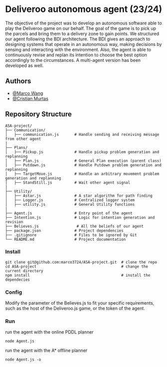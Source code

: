 # Deliveroo autonomous agent (23/24)

The objective of the project was to develop an autonomous software able to play the Deliveroo game on our behalf. The goal of the game is to pick up the parcels and bring them to a delivery zone to gain points. We structured our agent following the BDI architecture. The BDI gives an approach to designing systems that operate in an autonomous way, making decisions by sensing and interacting with the environment. Also, the agent is able to continuously revise and replan its intention to choose the best
option accordingly to the circumstances. A multi-agent version has been developed as well.

## Authors

- [@Marco Wang](https://github.com/marco3724)
- [@Cristian Murtas](https://github.com/SecondarySkyler)

## Repository Structure

```
ASA-project/
├── Communication/
│   ├── communication.js       # Handle sending and receiving message from other agent
|
├── Plans/
│   ├── Pickup.js              # Handle pickup problem generation and replanning
│   ├── Plan.js                # General Plan execution (parent class)
│   ├── Putdown.js             # Handle Putdown problem generation and replanning
│   ├── TargetMove.js          # Handle an arbitrary movement problem generation and replanning
│   ├── StandStill.js          # Wait other agent signal
|
├── Utility/
│   ├── Astar.js               # A star algorithm for path finding
│   ├── Logger.js              # Centralized logger system
│   ├── utility.js             # General Utility functions
|
├── Agent.js                   # Entry point of the agent
├── Intention.js               # Logic for intention generation and revision
├── Believes.js                 # All the beliefs of our agent
├── package.json               # Project dependencies
├── .gitignore                 # Files to be ignored by Git
└── README.md                  # Project documentation
```

### Install

```
git clone git@github.com:marco3724/ASA-project.git  # clone the repo
cd ASA-project                                      # change the current directory
npm install                                         # install the dependecies
```

### Config

Modify the parameter of the Believes.js to fit your specific requirements, such as the host of the Deliveroo.js game, or the token of the agent.

### Run

run the agent with the online PDDL planner

```
node Agent.js
```

run the agent with the A\* offline planner

```
node Agent.js -o
```
